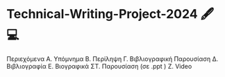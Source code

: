 # Technical-Writing-Project-2024 🖋️💻


Περιεχόμενα
Α. Υπόμνημα
Β. Περίληψη
Γ. Βιβλιογραφική Παρουσίαση
Δ. Βιβλιογραφία
Ε. Βιογραφικά
ΣΤ. Παρουσίαση (σε .ppt )
Ζ. Video 
